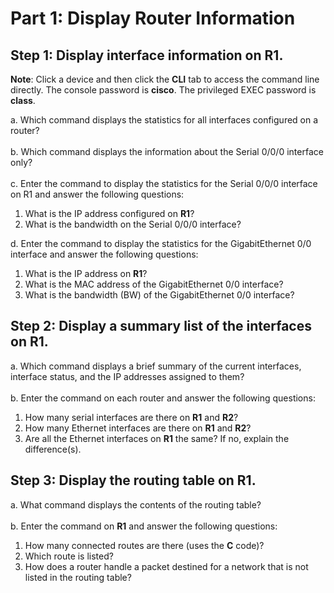 # Part 1: Display Router Information

## Step 1: Display interface information on R1.
**Note**: Click a device and then click the **CLI** tab to access the command line directly. The console password is
**cisco**. The privileged EXEC password is **class**.

a. Which command displays the statistics for all interfaces configured on a router?<br><br>
b. Which command displays the information about the Serial 0/0/0 interface only?<br><br>
c. Enter the command to display the statistics for the Serial 0/0/0 interface on R1 and answer the following
questions:<br>
1. What is the IP address configured on **R1**?<br>
2. What is the bandwidth on the Serial 0/0/0 interface?<br>

d. Enter the command to display the statistics for the GigabitEthernet 0/0 interface and answer the following
questions:<br>
1. What is the IP address on **R1**?<br>
2. What is the MAC address of the GigabitEthernet 0/0 interface?<br>
3. What is the bandwidth (BW) of the GigabitEthernet 0/0 interface?

## Step 2: Display a summary list of the interfaces on R1.
a. Which command displays a brief summary of the current interfaces, interface status, and the IP addresses assigned to them?<br><br>
b. Enter the command on each router and answer the following questions:<br>
1. How many serial interfaces are there on **R1** and **R2**?<br>
2. How many Ethernet interfaces are there on **R1** and **R2**?<br>
3. Are all the Ethernet interfaces on **R1** the same? If no, explain the difference(s).

## Step 3: Display the routing table on R1.
a. What command displays the contents of the routing table?<br><br>
b. Enter the command on **R1** and answer the following questions:<br>
1. How many connected routes are there (uses the **C** code)?<br>
2. Which route is listed?<br>
3. How does a router handle a packet destined for a network that is not listed in the routing table?
